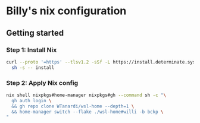 # Billy's nix configuration

## Getting started

### Step 1: Install Nix

```sh
curl --proto '=https' --tlsv1.2 -sSf -L https://install.determinate.systems/nix | \
  sh -s -- install
```

### Step 2: Apply Nix config

```sh
nix shell nixpkgs#home-manager nixpkgs#gh --command sh -c "\
  gh auth login \
  && gh repo clone WTanardi/wsl-home --depth=1 \
  && home-manager switch --flake ./wsl-home#willi -b bckp \
"
```
